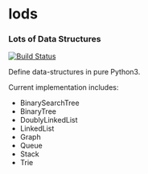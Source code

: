 # lods

### Lots of Data Structures

[![Build Status](https://travis-ci.org/nitinbhojwani/lods.svg?branch=master)](https://travis-ci.org/nitinbhojwani/lods)

Define data-structures in pure Python3.

Current implementation includes:
* BinarySearchTree
* BinaryTree
* DoublyLinkedList
* LinkedList
* Graph
* Queue
* Stack
* Trie

